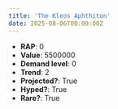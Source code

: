 ```yaml
---
title: 'The Kleos Aphthiton'
date: 2025-08-06T00:00:00Z
---
```

- **RAP**: 0
- **Value**: 5500000
- **Demand level**: 0
- **Trend**: 2
- **Projected?**: True
- **Hyped?**: True
- **Rare?**: True
